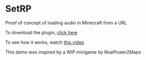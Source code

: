# SetRP

Proof of concept of loading audio in Minecraft from a URL

To download the plugin, [click here](https://github.com/SimonDMC/SetRP/releases/latest/download/SetRP.jar)

To see how it works, watch [this video](https://youtu.be/fVC1aZ3BDfw)

This demo was inspired by a WIP minigame by RealPower2Maps
